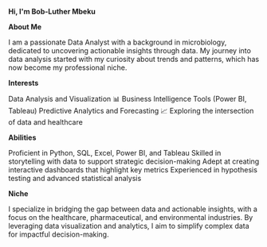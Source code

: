 **Hi, I'm Bob-Luther Mbeku**



**About Me**

I am a passionate Data Analyst with a background in microbiology, dedicated to uncovering actionable insights through data. My journey into data analysis started with my curiosity about trends and patterns, which has now become my professional niche.

**Interests**

Data Analysis and Visualization 📊
Business Intelligence Tools (Power BI, Tableau)
Predictive Analytics and Forecasting 📈
Exploring the intersection of data and healthcare 

**Abilities**

Proficient in Python, SQL, Excel, Power BI, and Tableau
Skilled in storytelling with data to support strategic decision-making
Adept at creating interactive dashboards that highlight key metrics
Experienced in hypothesis testing and advanced statistical analysis

**Niche**

I specialize in bridging the gap between data and actionable insights, with a focus on the healthcare, pharmaceutical, and environmental industries. By leveraging data visualization and analytics, I aim to simplify complex data for impactful decision-making.

